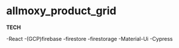 # allmoxy_product_grid

**TECH**

-React
-(GCP)firebase
-firestore
-firestorage
-Material-Ui
-Cypress
